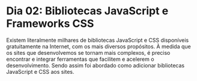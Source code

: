 # Dia 02: Bibliotecas JavaScript e Frameworks CSS

Existem literalmente milhares de bibliotecas JavaScript e CSS disponíveis gratuitamente na Internet, com os mais diversos propósitos. À medida que os sites que desenvolvemos se tornam mais complexos, é preciso encontrar e integrar ferramentas que facilitem e acelerem o desenvolvimento. Sendo assim foi abordado como adicionar bibliotecas JavaScript e CSS aos sites.



